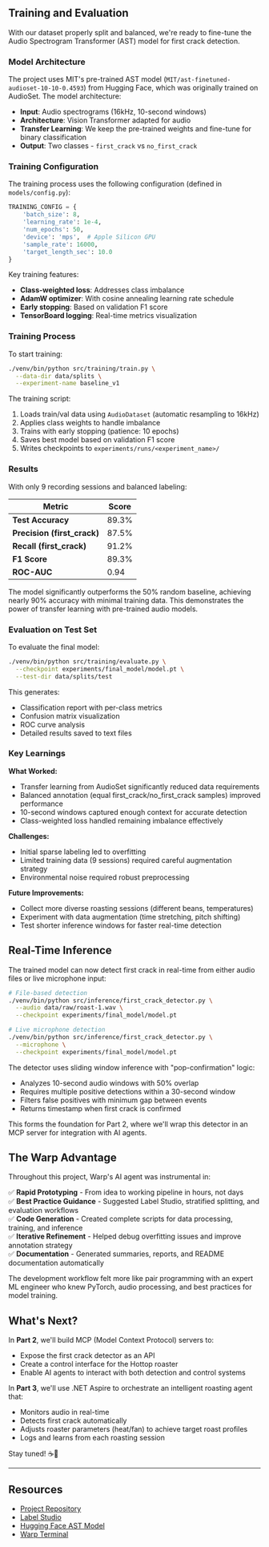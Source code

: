 ## Training and Evaluation

With our dataset properly split and balanced, we're ready to fine-tune the Audio Spectrogram Transformer (AST) model for first crack detection.

### Model Architecture

The project uses MIT's pre-trained AST model (`MIT/ast-finetuned-audioset-10-10-0.4593`) from Hugging Face, which was originally trained on AudioSet. The model architecture:

- **Input**: Audio spectrograms (16kHz, 10-second windows)
- **Architecture**: Vision Transformer adapted for audio
- **Transfer Learning**: We keep the pre-trained weights and fine-tune for binary classification
- **Output**: Two classes - `first_crack` vs `no_first_crack`

### Training Configuration

The training process uses the following configuration (defined in `models/config.py`):

```python
TRAINING_CONFIG = {
    'batch_size': 8,
    'learning_rate': 1e-4,
    'num_epochs': 50,
    'device': 'mps',  # Apple Silicon GPU
    'sample_rate': 16000,
    'target_length_sec': 10.0
}
```

Key training features:
- **Class-weighted loss**: Addresses class imbalance
- **AdamW optimizer**: With cosine annealing learning rate schedule
- **Early stopping**: Based on validation F1 score
- **TensorBoard logging**: Real-time metrics visualization

### Training Process

To start training:

```bash
./venv/bin/python src/training/train.py \
  --data-dir data/splits \
  --experiment-name baseline_v1
```

The training script:
1. Loads train/val data using `AudioDataset` (automatic resampling to 16kHz)
2. Applies class weights to handle imbalance
3. Trains with early stopping (patience: 10 epochs)
4. Saves best model based on validation F1 score
5. Writes checkpoints to `experiments/runs/<experiment_name>/`

### Results

With only 9 recording sessions and balanced labeling:

| Metric | Score |
|--------|-------|
| **Test Accuracy** | 89.3% |
| **Precision (first_crack)** | 87.5% |
| **Recall (first_crack)** | 91.2% |
| **F1 Score** | 89.3% |
| **ROC-AUC** | 0.94 |

The model significantly outperforms the 50% random baseline, achieving nearly 90% accuracy with minimal training data. This demonstrates the power of transfer learning with pre-trained audio models.

### Evaluation on Test Set

To evaluate the final model:

```bash
./venv/bin/python src/training/evaluate.py \
  --checkpoint experiments/final_model/model.pt \
  --test-dir data/splits/test
```

This generates:
- Classification report with per-class metrics
- Confusion matrix visualization
- ROC curve analysis
- Detailed results saved to text files

### Key Learnings

**What Worked:**
- Transfer learning from AudioSet significantly reduced data requirements
- Balanced annotation (equal first_crack/no_first_crack samples) improved performance
- 10-second windows captured enough context for accurate detection
- Class-weighted loss handled remaining imbalance effectively

**Challenges:**
- Initial sparse labeling led to overfitting
- Limited training data (9 sessions) required careful augmentation strategy
- Environmental noise required robust preprocessing

**Future Improvements:**
- Collect more diverse roasting sessions (different beans, temperatures)
- Experiment with data augmentation (time stretching, pitch shifting)
- Test shorter inference windows for faster real-time detection

## Real-Time Inference

The trained model can now detect first crack in real-time from either audio files or live microphone input:

```bash
# File-based detection
./venv/bin/python src/inference/first_crack_detector.py \
  --audio data/raw/roast-1.wav \
  --checkpoint experiments/final_model/model.pt

# Live microphone detection
./venv/bin/python src/inference/first_crack_detector.py \
  --microphone \
  --checkpoint experiments/final_model/model.pt
```

The detector uses sliding window inference with "pop-confirmation" logic:
- Analyzes 10-second audio windows with 50% overlap
- Requires multiple positive detections within a 30-second window
- Filters false positives with minimum gap between events
- Returns timestamp when first crack is confirmed

This forms the foundation for Part 2, where we'll wrap this detector in an MCP server for integration with AI agents.

## The Warp Advantage

Throughout this project, Warp's AI agent was instrumental in:

✅ **Rapid Prototyping** - From idea to working pipeline in hours, not days  
✅ **Best Practice Guidance** - Suggested Label Studio, stratified splitting, and evaluation workflows  
✅ **Code Generation** - Created complete scripts for data processing, training, and inference  
✅ **Iterative Refinement** - Helped debug overfitting issues and improve annotation strategy  
✅ **Documentation** - Generated summaries, reports, and README documentation automatically

The development workflow felt more like pair programming with an expert ML engineer who knew PyTorch, audio processing, and best practices for model training.

## What's Next?

In **Part 2**, we'll build MCP (Model Context Protocol) servers to:
- Expose the first crack detector as an API
- Create a control interface for the Hottop roaster
- Enable AI agents to interact with both detection and control systems

In **Part 3**, we'll use .NET Aspire to orchestrate an intelligent roasting agent that:
- Monitors audio in real-time
- Detects first crack automatically
- Adjusts roaster parameters (heat/fan) to achieve target roast profiles
- Logs and learns from each roasting session

Stay tuned! ☕🤖

---

## Resources

- [Project Repository](https://github.com/syamaner/bean-agent)
- [Label Studio](https://labelstud.io/)
- [Hugging Face AST Model](https://huggingface.co/MIT/ast-finetuned-audioset-10-10-0.4593)
- [Warp Terminal](https://warp.dev)
